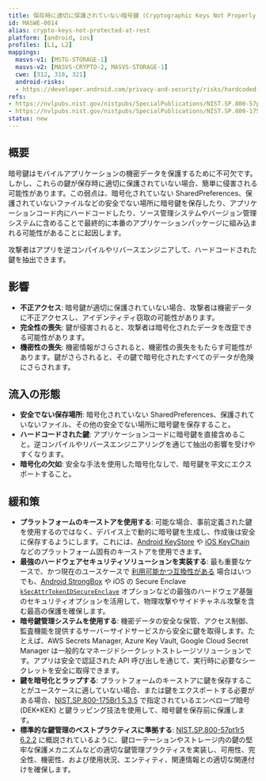 ```yaml
---
title: 保存時に適切に保護されていない暗号鍵 (Cryptographic Keys Not Properly Protected at Rest)
id: MASWE-0014
alias: crypto-keys-not-protected-at-rest
platform: [android, ios]
profiles: [L1, L2]
mappings:
  masvs-v1: [MSTG-STORAGE-1]
  masvs-v2: [MASVS-CRYPTO-2, MASVS-STORAGE-1]
  cwe: [312, 318, 321]
  android-risks:
  - https://developer.android.com/privacy-and-security/risks/hardcoded-cryptographic-secrets
refs:
- https://nvlpubs.nist.gov/nistpubs/SpecialPublications/NIST.SP.800-57pt1r5.pdf
- https://nvlpubs.nist.gov/nistpubs/SpecialPublications/NIST.SP.800-175Br1.pdf
status: new
---
```


## 概要

暗号鍵はモバイルアプリケーションの機密データを保護するために不可欠です。しかし、これらの鍵が保存時に適切に保護されていない場合、簡単に侵害される可能性があります。この弱点は、暗号化されていない SharedPreferences、保護されていないファイルなどの安全でない場所に暗号鍵を保存したり、アプリケーションコード内にハードコードしたり、ソース管理システムやバージョン管理システムに含めることで最終的に本番のアプリケーションパッケージに組み込まれる可能性があることに起因します。

攻撃者はアプリを逆コンパイルやリバースエンジニアして、ハードコードされた鍵を抽出できます。

## 影響

- **不正アクセス**: 暗号鍵が適切に保護されていない場合、攻撃者は機密データに不正アクセスし、アイデンティティ窃取の可能性があります。
- **完全性の喪失**: 鍵が侵害されると、攻撃者は暗号化されたデータを改竄できる可能性があります。
- **機密性の喪失**: 機密情報がさらされると、機密性の喪失をもたらす可能性があります。鍵がさらされると、その鍵で暗号化されたすべてのデータが危険にさらされます。

## 流入の形態

- **安全でない保存場所**: 暗号化されていない SharedPreferences、保護されていないファイル、その他の安全でない場所に暗号鍵を保存すること。
- **ハードコードされた鍵**: アプリケーションコードに暗号鍵を直接含めること。逆コンパイルやリバースエンジニアリングを通じて抽出の影響を受けやすくなります。
- **暗号化の欠如**: 安全な手法を使用した暗号化なしで、暗号鍵を平文にエクスポートすること。

## 緩和策

- **プラットフォームのキーストアを使用する**: 可能な場合、事前定義された鍵を使用するのではなく、デバイス上で動的に暗号鍵を生成し、作成後は安全に保存するようにします。これには、[Android KeyStore](https://developer.android.com/training/articles/keystore) や [iOS KeyChain](https://developer.apple.com/documentation/security/keychain_services) などのプラットフォーム固有のキーストアを使用できます。
- **最強のハードウェアセキュリティソリューションを実装する**: 最も重要なケースで、かつ現在のユースケースで [利用可能かつ互換性がある](https://developer.android.com/privacy-and-security/keystore#HardwareSecurityModule) 場合はいつでも、[Android StrongBox](https://source.android.com/docs/security/features/keystore/strongbox) や  iOS の Secure Enclave [`kSecAttrTokenIDSecureEnclave`](https://developer.apple.com/documentation/security/ksecattrtokenidsecureenclave) オプションなどの最強のハードウェア基盤のセキュリティオプションを活用して、物理攻撃やサイドチャネル攻撃を含む最高の保護を確保します。
- **暗号鍵管理システムを使用する**: 機密データの安全な保管、アクセス制御、監査機能を提供するサーバーサイドサービスから安全に鍵を取得します。たとえば、AWS Secrets Manager, Azure Key Vault, Google Cloud Secret Manager は一般的なマネージドシークレットストレージソリューションです。アプリは安全で認証された API 呼び出しを通じて、実行時に必要なシークレットを安全に取得できます。
- **鍵を暗号化とラップする**: プラットフォームのキーストアに鍵を保存することがユースケースに適していない場合、または鍵をエクスポートする必要がある場合、[NIST.SP.800-175Br1 5.3.5](https://nvlpubs.nist.gov/nistpubs/SpecialPublications/NIST.SP.800-175Br1.pdf) で指定されているエンベロープ暗号 (DEK+KEK) と鍵ラッピング技法を使用して、暗号鍵を保存前に保護します。
- **標準的な鍵管理のベストプラクティスに準拠する**: [NIST.SP.800-57pt1r5 6.2.2](https://nvlpubs.nist.gov/nistpubs/SpecialPublications/NIST.SP.800-57pt1r5.pdf) に概説されているように、鍵ローテーションやストレージ内の鍵の堅牢な保護メカニズムなどの適切な鍵管理プラクティスを実装し、可用性、完全性、機密性、および使用状況、エンティティ、関連情報との適切な関連付けを確保します。
